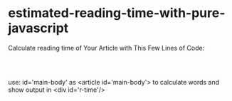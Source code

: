 # estimated-reading-time-with-pure-javascript
Calculate reading time of Your Article with This Few Lines of Code:
<pre><script>
//function use to convert character into words
function get_text(el) {
    ret = "";
    var length = el.childNodes.length;
    for(var i = 0; i < length; i++) {
        var node = el.childNodes[i];
        if(node.nodeType != 8) {
            ret += node.nodeType != 1 ? node.nodeValue : get_text(node);
        }
    }
    return ret;
}
//main body in which all words exist                              
var words = get_text(document.getElementById('main-body'));
var count = words.split(' ').length;
//avg reading speed of person 200 word per minute
var avg = 200;
var counted = count / avg;
var maincount = Math.round(counted)
//show output of code                              
document.getElementById("r-time").innerHTML = "&#10030; "+ maincount + " minute read";

</script> 
</pre>
use: id=&#39;main-body&#39; as &lt;article id=&#39;main-body&#39;&gt; to calculate words and show output in
 &lt;div id=&#39;r-time&#39;/&gt;

